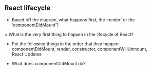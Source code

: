 ## React lifecycle

- Based off the diagram, what happens first, the ‘render’ or the ‘componentDidMount’?

= What is the very first thing to happen in the lifecycle of React?

- Put the following things in the order that they happen: componentDidMount, render, constructor, componentWillUnmount, React Updates

- What does componentDidMount do?